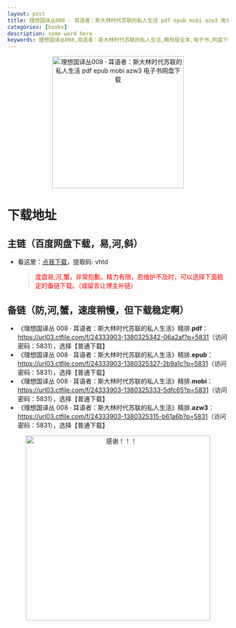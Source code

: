 ```yaml
---
layout: post
title: 理想国译丛008 · 耳语者：斯大林时代苏联的私人生活 pdf epub mobi azw3 电子书网盘下载
categories: [books]
description: some word here
keywords: 理想国译丛008,耳语者：斯大林时代苏联的私人生活,精校版全本,电子书,网盘下载
---
```


<div align="center"><img src="https://qweree.cn/wp-content/uploads/2024/10/li-xiang-guo-008.jpg" alt="理想国译丛008 · 耳语者：斯大林时代苏联的私人生活 pdf epub mobi azw3 电子书网盘下载" width="300px" height="auto"></div>

# 下载地址

## 主链（百度网盘下载，易,河,斜）

- 看这里：[点我下载](https://pan.baidu.com/s/1iMXUbSbtZQZjDcqDmnWUyw?pwd=vhtd)，提取码: vhtd

  > <p style="color:red" >度盘易,河,蟹，非常抱歉。精力有限，若维护不及时，可以选择下面稳定的备链下载。（或留言让博主补链）</p>

## 备链（防,河,蟹，速度稍慢，但下载稳定啊）

- 《理想国译丛 008 · 耳语者：斯大林时代苏联的私人生活》精排.**pdf**：<https://url03.ctfile.com/f/24333903-1380325342-06a2af?p=5831>（访问密码：5831），选择【普通下载】
- 《理想国译丛 008 · 耳语者：斯大林时代苏联的私人生活》精排.**epub**：<https://url03.ctfile.com/f/24333903-1380325327-2b9a1c?p=5831>（访问密码：5831），选择【普通下载】
- 《理想国译丛 008 · 耳语者：斯大林时代苏联的私人生活》精排.**mobi**：<https://url03.ctfile.com/f/24333903-1380325333-5dfc65?p=5831>（访问密码：5831），选择【普通下载】
- 《理想国译丛 008 · 耳语者：斯大林时代苏联的私人生活》精排.**azw3**：<https://url03.ctfile.com/f/24333903-1380325315-b61a6b?p=5831>（访问密码：5831），选择【普通下载】

<div align="center"><img src="https://pic.imgdb.cn/item/661246bf68eb935713c7f81c.gif" alt="感谢！！！" width="420px" height="auto"/></div>
